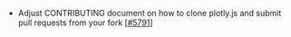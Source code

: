  - Adjust CONTRIBUTING document on how to clone plotly.js and submit pull requests from your fork [[#5791](https://github.com/plotly/plotly.js/pull/5791)]
